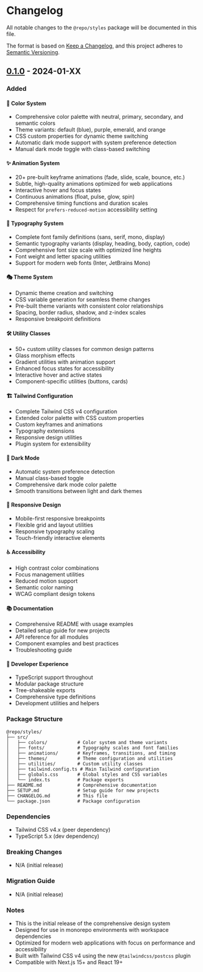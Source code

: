 # Changelog

All notable changes to the `@repo/styles` package will be documented in this file.

The format is based on [Keep a Changelog](https://keepachangelog.com/en/1.0.0/),
and this project adheres to [Semantic Versioning](https://semver.org/spec/v2.0.0.html).

## [0.1.0] - 2024-01-XX

### Added

#### 🎨 Color System
- Comprehensive color palette with neutral, primary, secondary, and semantic colors
- Theme variants: default (blue), purple, emerald, and orange
- CSS custom properties for dynamic theme switching
- Automatic dark mode support with system preference detection
- Manual dark mode toggle with class-based switching

#### ✨ Animation System
- 20+ pre-built keyframe animations (fade, slide, scale, bounce, etc.)
- Subtle, high-quality animations optimized for web applications
- Interactive hover and focus states
- Continuous animations (float, pulse, glow, spin)
- Comprehensive timing functions and duration scales
- Respect for `prefers-reduced-motion` accessibility setting

#### 📝 Typography System
- Complete font family definitions (sans, serif, mono, display)
- Semantic typography variants (display, heading, body, caption, code)
- Comprehensive font size scale with optimized line heights
- Font weight and letter spacing utilities
- Support for modern web fonts (Inter, JetBrains Mono)

#### 🎭 Theme System
- Dynamic theme creation and switching
- CSS variable generation for seamless theme changes
- Pre-built theme variants with consistent color relationships
- Spacing, border radius, shadow, and z-index scales
- Responsive breakpoint definitions

#### 🛠️ Utility Classes
- 50+ custom utility classes for common design patterns
- Glass morphism effects
- Gradient utilities with animation support
- Enhanced focus states for accessibility
- Interactive hover and active states
- Component-specific utilities (buttons, cards)

#### 🏗️ Tailwind Configuration
- Complete Tailwind CSS v4 configuration
- Extended color palette with CSS custom properties
- Custom keyframes and animations
- Typography extensions
- Responsive design utilities
- Plugin system for extensibility

#### 🌙 Dark Mode
- Automatic system preference detection
- Manual class-based toggle
- Comprehensive dark mode color palette
- Smooth transitions between light and dark themes

#### 📱 Responsive Design
- Mobile-first responsive breakpoints
- Flexible grid and layout utilities
- Responsive typography scaling
- Touch-friendly interactive elements

#### ♿ Accessibility
- High contrast color combinations
- Focus management utilities
- Reduced motion support
- Semantic color naming
- WCAG compliant design tokens

#### 📚 Documentation
- Comprehensive README with usage examples
- Detailed setup guide for new projects
- API reference for all modules
- Component examples and best practices
- Troubleshooting guide

#### 🔧 Developer Experience
- TypeScript support throughout
- Modular package structure
- Tree-shakeable exports
- Comprehensive type definitions
- Development utilities and helpers

### Package Structure
```
@repo/styles/
├── src/
│   ├── colors/           # Color system and theme variants
│   ├── fonts/            # Typography scales and font families
│   ├── animations/       # Keyframes, transitions, and timing
│   ├── themes/           # Theme configuration and utilities
│   ├── utilities/        # Custom utility classes
│   ├── tailwind.config.ts # Main Tailwind configuration
│   ├── globals.css       # Global styles and CSS variables
│   └── index.ts          # Package exports
├── README.md             # Comprehensive documentation
├── SETUP.md              # Setup guide for new projects
├── CHANGELOG.md          # This file
└── package.json          # Package configuration
```

### Dependencies
- Tailwind CSS v4.x (peer dependency)
- TypeScript 5.x (dev dependency)

### Breaking Changes
- N/A (initial release)

### Migration Guide
- N/A (initial release)

### Notes
- This is the initial release of the comprehensive design system
- Designed for use in monorepo environments with workspace dependencies
- Optimized for modern web applications with focus on performance and accessibility
- Built with Tailwind CSS v4 using the new `@tailwindcss/postcss` plugin
- Compatible with Next.js 15+ and React 19+

[0.1.0]: https://github.com/your-org/your-repo/releases/tag/styles-v0.1.0